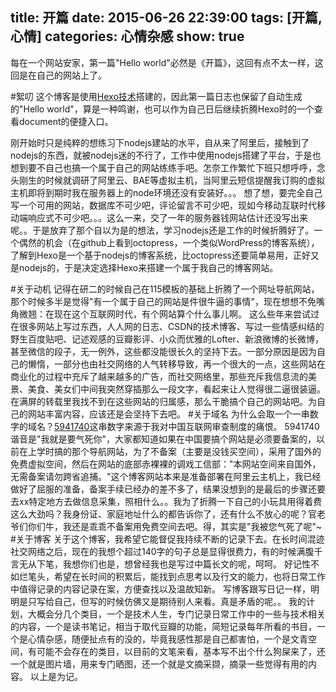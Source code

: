 title: 开篇
date: 2015-06-26 22:39:00
tags: [开篇,心情]
categories: 心情杂感
show: true
---
每在一个网站安家，第一篇"Hello world"必然是《开篇》，这回有点不太一样，这回是在自己的网站上了。

#絮叨
这个博客是使用[Hexo技术](https://hexo.io/)搭建的，因此第一篇日志也保留了自动生成的"Hello world"，算是一种鸣谢，也可以作为自己日后继续折腾Hexo时的一个查看document的便捷入口。
<!--more-->
刚开始时只是纯粹的想练习下nodejs建站的水平，自从来了阿里后，接触到了nodejs的东西，就被nodejs迷的不行了，工作中使用nodejs搭建了平台，于是也想到要不自己也搞一个属于自己的网站练练手吧。怎奈工作繁忙下班只想呼呼，念头刚生的时候就调研了阿里云、BAE等虚拟主机，当阿里云短信提醒我订购的虚拟主机即将到期时我在服务器上的node环境还没有安装好。。。
想了想，要完全自己写一个可用的网站，数据库不可少吧，评论留言不可少吧，现如今移动互联时代移动端响应式不可少吧。。。这么一来，交了一年的服务器钱网站估计还没写出来呢。。于是放弃了那个自以为是的想法，学习nodejs还是工作的时候折腾好了。一个偶然的机会（在github上看到octopress，一个类似WordPress的博客系统），了解到Hexo是一个基于nodejs的博客系统，比octopress还要简单易用，正好又是nodejs的，于是决定选择Hexo来搭建一个属于我自己的博客网站。

#关于动机
记得在研二的时候自己在115模板的基础上折腾了一个网址导航网站，那个时候多半是觉得"有一个属于自己的网站是件很牛逼的事情"，现在想想不免嘴角微翘：在现在这个互联网时代，有个网站算个什么事儿啊。
这么些年来尝试过在很多网站上写过东西，人人网的日志、CSDN的技术博客、写过一些情感纠结的野生百度贴吧、记述观感的豆瓣影评、小众而优雅的Lofter、新浪微博的长微博，甚至微信的段子，无一例外，这些都没能很长久的坚持下去。一部分原因是因为自己的懒惰，一部分也由社交网络的人气转移导致，再一个很大的一点，这些网站在商业化的过程中充斥了越来越多的广告，而社交网络里，那些充斥我信息流的美景、美食、美女们中间我突然穿插那么一段文字，看起来让人觉得很二逼很装逼。在满屏的转载里我找不到在这些网站的归属感，那么干脆搞个自己的网站吧。为自己的网站丰富内容，应该还是会坚持下去吧。
#关于域名
为什么会取一个一串数字的域名？[5941740](http://www.5941740.cn)这串数字来源于我对中国互联网审查制度的痛恨。
5941740谐音是"我就是要气死你"，大家都知道如果在中国要搞个网站是必须要备案的，以前在上学时搞的那个导航网站，为了不备案（主要是没钱买空间），采用了国外的免费虚拟空间，然后在网站的底部赤裸裸的调戏工信部："本网站空间来自国外，无需备案请勿跨省追捕。"这个博客网站本来是准备部署在阿里云主机上，我已经做好了屈服的准备，备案手续已经办的差不多了，结果没想到的是最后的步骤还要去xx特定地方去做信息采集，照相什么。。我为了折腾一下自己的小玩具用得着费这么大劲吗？我身份证、家庭地址什么的都告诉你了，还有什么不放心的呢？官老爷们你们牛，我还是乖乖不备案用免费空间去吧。得，其实是"我被您气死了呢"~ 
#关于博客
关于这个博客，我希望它能督促我持续不断的记录下去。在长时间混迹社交网络之后，现在的我想个超过140字的句子总是显得很费力，有的时候满腹千言无从下笔，我想你们也是，想曾经我也是写过中篇长文的呢，呵呵。
好记性不如烂笔头，希望在长时间的积累后，能找到点思考以及行文的能力，也将日常工作中值得记录的内容记录在案，方便查找以及温故知新。
写博客跟写日记一样，明明是只写给自己，但写的时候仿佛又是期待别人来看。真是矛盾的呢。。
我的计划，大概会分几个类目，一个是技术人生，专门记录日常工作中的一些与技术相关的内容，一个是读书笔记，相当于取代豆瓣的功能，简短记录每年所看的书目，一个是心情杂感，随便扯点有的没的，毕竟我感性那是自己都害怕，一个是文青空间，有可能不会存在的类目，以目前的文笔来看，基本写不出个什么狗屎来了，还一个就是图片墙，用来专门晒图，还一个就是文摘采撷，摘录一些觉得有用的内容。
以上是为记。
